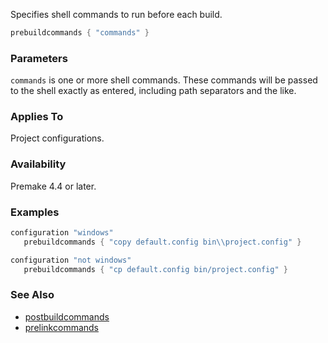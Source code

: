 Specifies shell commands to run before each build.

```lua
prebuildcommands { "commands" }
```

### Parameters ###

`commands` is one or more shell commands. These commands will be passed to the shell exactly as entered, including path separators and the like.

### Applies To ###

Project configurations.

### Availability ###

Premake 4.4 or later.

### Examples ###

```lua
configuration "windows"
   prebuildcommands { "copy default.config bin\\project.config" }

configuration "not windows"
   prebuildcommands { "cp default.config bin/project.config" }
```

### See Also ###

 * [postbuildcommands](postbuildcommands.md)
 * [prelinkcommands](prelinkcommands.md)
